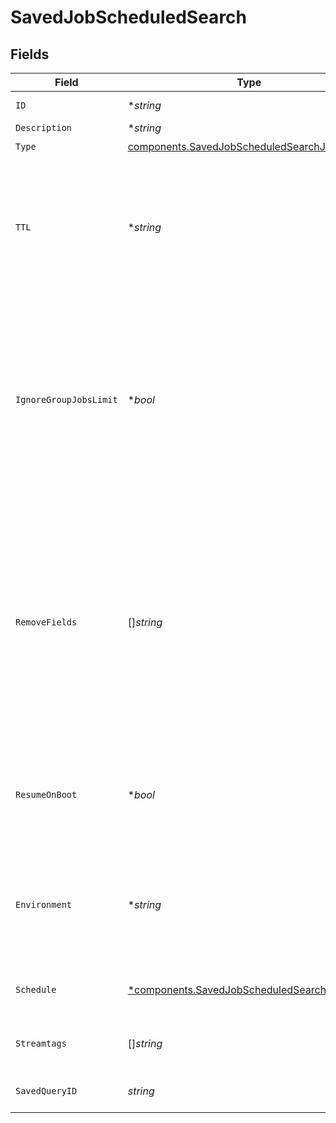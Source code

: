 # SavedJobScheduledSearch


## Fields

| Field                                                                                                                                                                                                    | Type                                                                                                                                                                                                     | Required                                                                                                                                                                                                 | Description                                                                                                                                                                                              |
| -------------------------------------------------------------------------------------------------------------------------------------------------------------------------------------------------------- | -------------------------------------------------------------------------------------------------------------------------------------------------------------------------------------------------------- | -------------------------------------------------------------------------------------------------------------------------------------------------------------------------------------------------------- | -------------------------------------------------------------------------------------------------------------------------------------------------------------------------------------------------------- |
| `ID`                                                                                                                                                                                                     | **string*                                                                                                                                                                                                | :heavy_minus_sign:                                                                                                                                                                                       | Unique ID for this Job                                                                                                                                                                                   |
| `Description`                                                                                                                                                                                            | **string*                                                                                                                                                                                                | :heavy_minus_sign:                                                                                                                                                                                       | N/A                                                                                                                                                                                                      |
| `Type`                                                                                                                                                                                                   | [components.SavedJobScheduledSearchJobType](../../models/components/savedjobscheduledsearchjobtype.md)                                                                                                   | :heavy_check_mark:                                                                                                                                                                                       | N/A                                                                                                                                                                                                      |
| `TTL`                                                                                                                                                                                                    | **string*                                                                                                                                                                                                | :heavy_minus_sign:                                                                                                                                                                                       | Time to keep the job's artifacts on disk after job completion. This also affects how long a job is listed in the Job Inspector.                                                                          |
| `IgnoreGroupJobsLimit`                                                                                                                                                                                   | **bool*                                                                                                                                                                                                  | :heavy_minus_sign:                                                                                                                                                                                       | When enabled, this job's artifacts are not counted toward the Worker Group's finished job artifacts limit. Artifacts will be removed only after the Collector's configured time to live.                 |
| `RemoveFields`                                                                                                                                                                                           | []*string*                                                                                                                                                                                               | :heavy_minus_sign:                                                                                                                                                                                       | List of fields to remove from Discover results. Wildcards (for example, aws*) are allowed. This is useful when discovery returns sensitive fields that should not be exposed in the Jobs user interface. |
| `ResumeOnBoot`                                                                                                                                                                                           | **bool*                                                                                                                                                                                                  | :heavy_minus_sign:                                                                                                                                                                                       | Resume the ad hoc job if a failure condition causes Stream to restart during job execution                                                                                                               |
| `Environment`                                                                                                                                                                                            | **string*                                                                                                                                                                                                | :heavy_minus_sign:                                                                                                                                                                                       | Optionally, enable this config only on a specified Git branch. If empty, will be enabled everywhere.                                                                                                     |
| `Schedule`                                                                                                                                                                                               | [*components.SavedJobScheduledSearchSchedule](../../models/components/savedjobscheduledsearchschedule.md)                                                                                                | :heavy_minus_sign:                                                                                                                                                                                       | Configuration for a scheduled job                                                                                                                                                                        |
| `Streamtags`                                                                                                                                                                                             | []*string*                                                                                                                                                                                               | :heavy_minus_sign:                                                                                                                                                                                       | Tags for filtering and grouping in @{product}                                                                                                                                                            |
| `SavedQueryID`                                                                                                                                                                                           | *string*                                                                                                                                                                                                 | :heavy_check_mark:                                                                                                                                                                                       | Identifies which search query to run                                                                                                                                                                     |